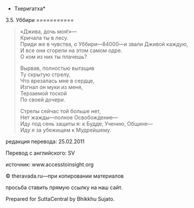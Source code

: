 * Тхеригатха*

3\.5\. Уббири
\=\=\=\=\=\=\=\=\=\=\=

> «Джива, дочь моя\!»—  
> Кричала ты в лесу\.  
> Приди же в чувства, о Уббири—84000—и звали Дживой каждую,  
> И все они сгорели на этом самом одре\.  
> О ком из них ты плачешь?
>
> Вырвав, полностью вытащив  
> Ту скрытую стрелу,  
> Что врезалась мне в сердце,  
> Изгнал он муки из меня,  
> Терзаемой тоской  
> По своей дочери\.
>
> Стрелы сейчас той больше нет,  
> Нет жажды—полное Освобождение—  
> Иду под сень защиты я: к Будде, Учению, Общине—  
> Иду я за убежищем к Мудрейшему\.

редакция перевода: 25\.02\.2011

Перевод с английского: SV

источник: www\.accesstoinsight\.org

© theravada\.ru—при копировании материалов

просьба ставить прямую ссылку на наш сайт\.

Prepared for SuttaCentral by Bhikkhu Sujato\.